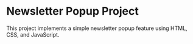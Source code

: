 # Newsletter Popup Project
 This project implements a simple newsletter popup feature using HTML, CSS, and JavaScript.
